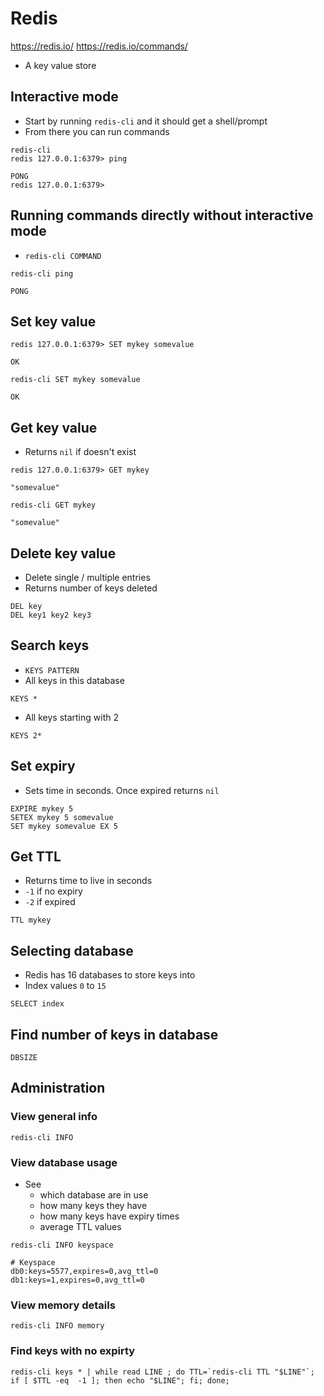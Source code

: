# Redis

https://redis.io/
https://redis.io/commands/


- A key value store


## Interactive mode

- Start by running `redis-cli` and it should get a shell/prompt
- From there you can run commands

```
redis-cli
redis 127.0.0.1:6379> ping

PONG
redis 127.0.0.1:6379> 
```

## Running commands directly without interactive mode

- `redis-cli COMMAND`

```
redis-cli ping

PONG
```

## Set key value
```
redis 127.0.0.1:6379> SET mykey somevalue

OK
```

```
redis-cli SET mykey somevalue

OK
```

## Get key value

- Returns `nil` if doesn't exist

```
redis 127.0.0.1:6379> GET mykey

"somevalue"
```

```
redis-cli GET mykey

"somevalue"
```

## Delete key value

- Delete single / multiple entries
- Returns number of keys deleted

```
DEL key
DEL key1 key2 key3
```

## Search keys

- `KEYS PATTERN`
- All keys in this database
```
KEYS *
```
- All keys starting with 2

```
KEYS 2*
```

## Set expiry

- Sets time in seconds. Once expired returns `nil`

```
EXPIRE mykey 5
SETEX mykey 5 somevalue
SET mykey somevalue EX 5
```

## Get TTL 

- Returns time to live in seconds
- `-1` if no expiry
- `-2` if expired
```
TTL mykey
```

## Selecting database

- Redis has 16 databases to store keys into
- Index values `0` to `15`

```
SELECT index
```

## Find number of keys in database

```
DBSIZE
```


## Administration

### View general info
```
redis-cli INFO
```

### View database usage

- See 
   - which database are in use
   - how many keys they have
   - how many keys have expiry times
   - average TTL values

```
redis-cli INFO keyspace

# Keyspace
db0:keys=5577,expires=0,avg_ttl=0
db1:keys=1,expires=0,avg_ttl=0
```

### View memory details
```
redis-cli INFO memory
```

### Find keys with no expirty

```
redis-cli keys * | while read LINE ; do TTL=`redis-cli TTL "$LINE"`; if [ $TTL -eq  -1 ]; then echo "$LINE"; fi; done;
```

